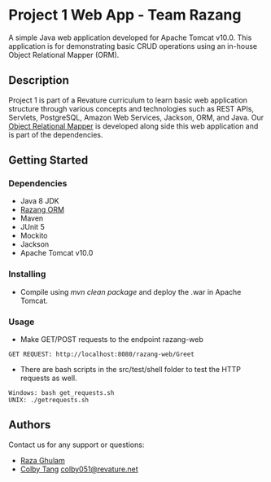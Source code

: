 # Project 1 Web App - Team Razang
A simple Java web application developed for Apache Tomcat v10.0. This application is for demonstrating basic CRUD operations using an in-house Object Relational Mapper (ORM).
## Description

Project 1 is part of a Revature curriculum to learn basic web application structure through various concepts and technologies such as REST APIs, Servlets, PostgreSQL, Amazon Web Services, Jackson, ORM, and Java. Our [Object Relational Mapper](https://github.com/220620-java/p1-orm-razang) is developed along side this web application and is part of the dependencies.

## Getting Started

### Dependencies

* Java 8 JDK
* [Razang ORM](https://github.com/220620-java/p1-orm-razang)
* Maven
* JUnit 5
* Mockito
* Jackson
* Apache Tomcat v10.0

### Installing

* Compile using _mvn clean package_ and deploy the .war in Apache Tomcat.

### Usage

* Make GET/POST requests to the endpoint razang-web
```
GET REQUEST: http://localhost:8080/razang-web/Greet
```
* There are bash scripts in the src/test/shell folder to test the HTTP requests as well.
```
Windows: bash get_requests.sh
UNIX: ./getrequests.sh
```

## Authors

Contact us for any support or questions:

* [Raza Ghulam](https://github.com/raza-bot)
* [Colby Tang](https://github.com/colbyktang/windtang) colby051@revature.net
